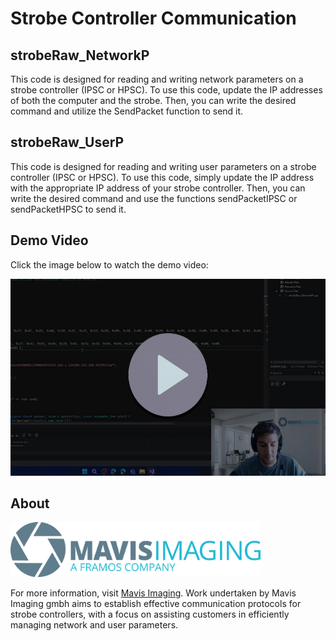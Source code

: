 # Strobe Controller Communication

## strobeRaw_NetworkP

This code is designed for reading and writing network parameters on a strobe controller (IPSC or HPSC). To use this code, update the IP addresses of both the computer and the strobe. Then, you can write the desired command and utilize the SendPacket function to send it.

## strobeRaw_UserP

This code is designed for reading and writing user parameters on a strobe controller (IPSC or HPSC). To use this code, simply update the IP address with the appropriate IP address of your strobe controller. Then, you can write the desired command and use the functions sendPacketIPSC or sendPacketHPSC to send it.

## Demo Video

Click the image below to watch the demo video:

<a href="https://mavisimaging.sharepoint.com/:v:/s/MaVisSupportTeam/ESevwdnP1iVOlZie2-HMH7YBpTsu3OwHn0McJND4A65gBQ?e=tCGwdZ">
  <img src="https://github.com/MavisImaging/Strobe_Raw/blob/main/images/thumb.png" width="560" height="315" alt="Watch the video">
</a>

## About

<img src="images/mavis.png" alt="Mavis Logo" width="400">




For more information, visit [Mavis Imaging](https://www.mavis-imaging.com/).
Work undertaken by Mavis Imaging gmbh aims to establish effective communication protocols for strobe controllers, with a focus on assisting customers in efficiently managing network and user parameters.
